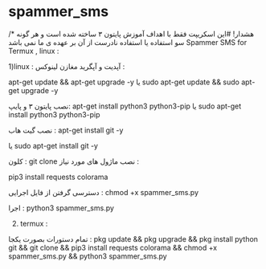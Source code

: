 # spammer_sms
/* هشدار!
#این اسکریپت فقط با اهداف آموزش پایتون ۳ ساخته شده است و 
هر گونه سو استفاده  یا استفاده نادرست از آن بر عهده ی ما نمی باشد
Spammer  SMS for Termux , linux :

1)linux :
آپدیت و آپگرید مغازن لینوکس :

apt-get update && apt-get upgrade -y
یا 
sudo apt-get update && sudo apt-get upgrade -y

نصب پایتون ۳ و پایپ:
apt-get install python3 python3-pip 
یا
sudo apt-get install python3 python3-pip

نصب گیت هاب :
apt-get install git -y 

یا 
sudo apt-get install git -y

کلون : 
git clone 
نصب ماژول های مورد نیاز :

pip3 install requests colorama 

دسترسی گرفتن از فایل اجرایی :
chmod +x spammer_sms.py

اجرا : 
python3 spammer_sms.py

2) termux :

تمام دستورات بصورت یکجا :
pkg update && pkg upgrade && pkg install python git && git clone  && pip3 install requests colorama && chmod +x spammer_sms.py && python3 spammer_sms.py
